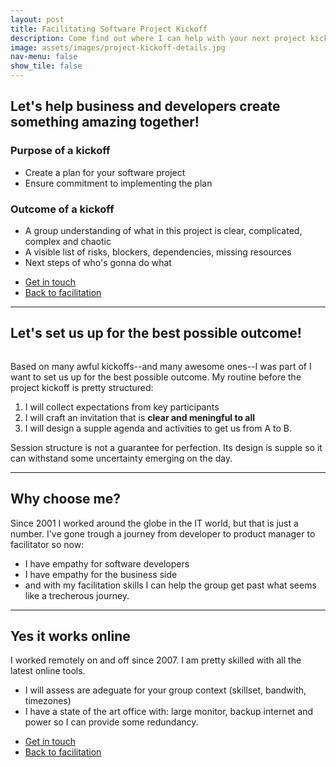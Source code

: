```yaml
---
layout: post
title: Facilitating Software Project Kickoff
description: Come find out where I can help with your next project kickoff
image: assets/images/project-kickoff-details.jpg
nav-menu: false
show_tile: false
---
```


<h2 id="content">Let's help business and developers create something amazing together!</h2>

<h3 id="content">Purpose of a kickoff</h3>

<ul>
        <li>Create a plan for your software project</li>
        <li>Ensure commitment to implementing the plan</li>
</ul>


<h3 id="content">Outcome of a kickoff</h3>

<ul>
        <li>A group understanding of what in this project is clear, complicated, complex and chaotic</li>
        <li>A visible list of risks, blockers, dependencies, missing resources</li>
        <li>Next steps of who's gonna do what</li>
</ul>

<ul class="actions">
    <li><a target="_blank" href="https://calendly.com/teotti/free-30-minutes-chat" class="button special icon fa-comment">Get in touch</a></li>
    <li><a target="_blank" href="/1-facilitation.html" class="button icon fa-search">Back to facilitation</a></li>    
</ul>

<hr class="major" />

<h2 id="content">Let's set us up for the best possible outcome!</h2>

<span class="image fit"><img src="{% link assets/images/project-kickoff-best-outcome.jpg %}" alt="" /></span>

<p>Based on many awful kickoffs--and many awesome ones--I was part of I want to set us up for the best possible outcome. My routine before the project kickoff is pretty structured:</p>

<ol>
    <li>I will collect expectations from key participants</li>    
    <li>I will craft an invitation that is <strong>clear and meningful to all</strong></li>
    <li>I will design a supple agenda and activities to get us from A to B.</li>
</ol>

<p>Session structure is not a guarantee for perfection. Its design is supple so it can withstand some uncertainty emerging on the day.</p>


<hr class="major" />

<h2 id="content">Why choose me?</h2>

<p>Since 2001 I worked around the globe in the IT world, but that is just a number. I've gone trough a journey from developer to product manager to facilitator so now:</p>
<ul>
        <li>I have empathy for software developers</li>
        <li>I have empathy for the business side</li>
        <li>and with my facilitation skills I can help the group get past what seems like a trecherous journey.</li>
</ul>

<hr class="major" />

<h2 id="content">Yes it works online</h2>

<p>I worked remotely on and off since 2007. I am pretty skilled with all the latest online tools.</p>
<ul>
        <li>I will assess are adeguate for your group context (skillset, bandwith, timezones)</li>
        <li>I have a state of the art office with: large monitor, backup internet and power so I can provide some redundancy.</li>
</ul>

<ul class="actions">
    <li><a target="_blank" href="https://calendly.com/teotti/free-30-minutes-chat" class="button special icon fa-comment">Get in touch</a></li>
    <li><a target="_blank" href="/1-facilitation.html" class="button icon fa-search">Back to facilitation</a></li>    
</ul>